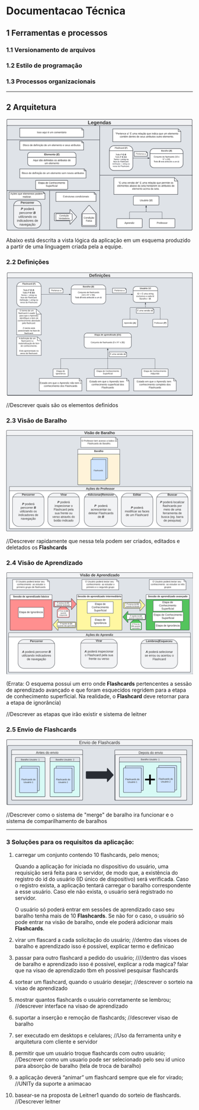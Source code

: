 # Documentacao Técnica

## **1** Ferramentas e processos

### **1.1** Versionamento de arquivos
### **1.2** Estilo de programação
### **1.3** Processos organizacionais

---

## **2** Arquitetura

![](VistaLogica_Legendas.png)

Abaixo está descrita a vista lógica da aplicação em um esquema produzido a partir de uma linguagem criada pela a equipe.

### **2.2** Definições
![](VistaLogica_Definicoes.png)

//Descrever quais são os elementos definidos

### **2.3** Visão de Baralho
![](VistaLogica_VisaoDeBaralho.png)

//Descrever rapidamente que nessa tela podem ser criados, editados e deletados os **Flashcards** 

### **2.4** Visão de Aprendizado
![](VistaLogica_VisaoDeAprendizado.png)

(Errata: O esquema possui um erro onde **Flashcards** pertencentes a sessão de aprendizado avançado e que foram esquecidos regridem para a etapa de conhecimento superficial. Na realidade, o **Flashcard** deve retornar para a etapa de ignorância)

//Descrever as etapas que irão existir e sistema de leitner

### **2.5** Envio de **Flashcards**
![](VistaLogica_EnvioDeFlashcards.png)

//Descrever como o  sistema de "merge" de baralho ira funcionar e o sistema de comparilhamento de baralhos

---

### **3** Soluções para os requisitos da aplicação:
1. carregar um conjunto contendo 10 flashcards, pelo menos;
    
    Quando a aplicação for iniciada no dispositivo do usuário, uma requisição será feita para o servidor, de modo que, a existência do registro do id do usuário (ID único de dispositivo) será verificada. Caso o registro exista, a aplicação tentará carregar o baralho correspondente a esse usuário. Caso ele não exista, o usuário será registrado no servidor.
    
    O usuário só poderá entrar em sessões de aprendizado caso seu baralho tenha mais de 10 **Flashcards**. Se não for o caso, o usuário só pode entrar na visão de baralho, onde ele poderá adicionar mais **Flashcards**.
2. virar um flascard a cada solicitação do usuário;
    //dentro das visoes de baralho e aprendizado isso é possivel, explicar termo e definicao
3. passar para outro flashcard a pedido do usuário;
    ////dentro das visoes de baralho e aprendizado isso é possivel, explicar a roda magica? falar que na visao de aprendizado tbm eh possivel pesquisar flashcards
4. sortear um flashcard, quando o usuário desejar;
    //descrever o sorteio na visao de aprendizado
5. mostrar quantos flashcards o usuário corretamente se lembrou;
    //descrever interface na visao de aprendizado
6. suportar a inserção e remoção de flashcards;
    //descrever visao de baralho
7. ser executado em desktops e celulares;
    //Uso da ferramenta unity e arquitetura com cliente e servidor
8. permitir que um usuário troque flashcards com outro usuário;
    //Descrever como um usuario pode ser selecionado pelo seu id unico para absorção de baralho (tela de troca de baralho)
9. a aplicação deverá “animar” um flashcard sempre que ele for virado;
    //UNITy da suporte a animacao
10. basear-se na proposta de Leitner1 quando do sorteio de flashcards.
    //Descrever leitner